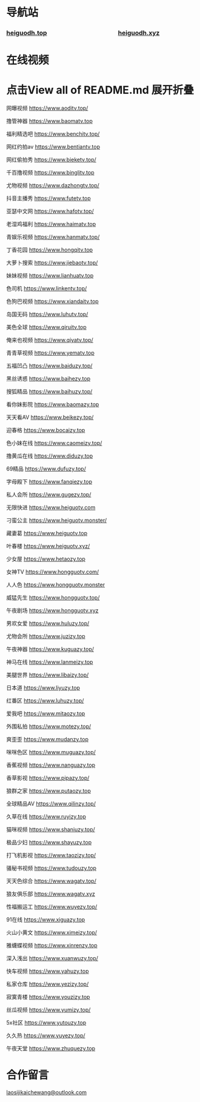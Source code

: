 # 导航站 
### [heiguodh.top](https://www.heiguodh.top) 　　　　　　　　　　　 [heiguodh.xyz](https://www.heiguodh.xyz)
# 在线视频
# 点击View all of README.md 展开折叠
网曝视频 https://www.aoditv.top/

撸管神器 https://www.baomatv.top

福利精选吧 https://www.benchitv.top/

网红约拍av https://www.bentiantv.top

网红偷拍秀 https://www.bieketv.top/

千百撸视频 https://www.binglitv.top

尤物视频 https://www.dazhongtv.top/

抖音主播秀 https://www.futetv.top

亚瑟中文网 https://www.hafotv.top/

老湿鸡福利 https://www.haimatv.top

青娱乐视频 https://www.hanmatv.top/

丁香花园 https://www.hongqitv.top

大萝卜搜索 https://www.jiebaotv.top/

妹妹视频 https://www.lianhuatv.top

色司机 https://www.linkentv.top/

色狗巴视频 https://www.xiandaitv.top

岛国无码 https://www.luhutv.top/

美色全球 https://www.qiruitv.top

俺来也视频 https://www.qiyatv.top/

青青草视频 https://www.yematv.top

五福凹凸 https://www.baiduzy.top/

黑丝诱惑 https://www.baihezy.top

搜狐精品 https://www.baihuzy.top/

看你妹影院 https://www.baomazy.top

天天看AV https://www.beikezy.top/

迎春格 https://www.bocaizy.top

色小妹在线 https://www.caomeizy.top/

撸黄瓜在线 https://www.diduzy.top

69精品 https://www.dufuzy.top/

字母殿下 https://www.fanqiezy.top

私人会所 https://www.gugezy.top/

无限快进 https://www.heiguotv.com

刁蛮公主 https://www.heiguotv.monster/

藏妻葛 https://www.heiguotv.top

叶春楼 https://www.heiguotv.xyz/

少女屋 https://www.hetaozy.top

女神TV https://www.hongguotv.com/

人人色 https://www.hongguotv.monster

威猛先生 https://www.hongguotv.top/

午夜剧场 https://www.hongguotv.xyz

男欢女爱 https://www.huluzy.top/

尤物会所 https://www.juzizy.top

午夜神器 https://www.kuguazy.top/

神马在线 https://www.lanmeizy.top

美腿世界 https://www.libaizy.top/

日本道 https://www.liyuzy.top

红番区 https://www.luhuzy.top/

爱我吧 https://www.mitaozy.top

外围私拍 https://www.motezy.top/

爽歪歪 https://www.mudanzy.top

咪咪色区 https://www.muguazy.top/

香蕉视频 https://www.nanguazy.top

香草影视 https://www.pipazy.top/

狼群之家 https://www.putaozy.top

全球精品AV https://www.qilinzy.top/

久草在线 https://www.ruyizy.top

猫咪视频 https://www.shaniuzy.top/

极品少妇 https://www.shayuzy.top

打飞机影视 https://www.taozizy.top/

骚秘书视频 https://www.tudouzy.top

天天色综合 https://www.wagatv.top/

狼友俱乐部 https://www.wagatv.xyz

性福搬运工 https://www.wuyezy.top/

91在线 https://www.xiguazy.top

火山小黄文 https://www.ximeizy.top/

雅蠛蝶视频 https://www.xinrenzy.top

深入浅出 https://www.xuanwuzy.top/

快车视频 https://www.yahuzy.top

私家仓库 https://www.yezizy.top/

寂寞青楼 https://www.youzizy.top

丝瓜视频 https://www.yumizy.top/

5x社区 https://www.yutouzy.top

久久热 https://www.yuyezy.top/

午夜天堂 https://www.zhuquezy.top

# 合作留言

laosijikaichewang@outlook.com
